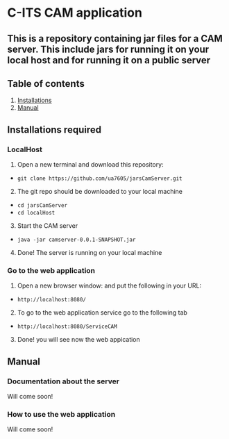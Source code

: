 # C-ITS CAM application
This is a repository containing jar files for a CAM server. This include jars for running it on your local host and for running it on a public server
---

## Table of contents
   1. [Installations](#installations)
   1. [Manual](#manual)


## Installations required
### LocalHost
1. Open a new terminal and download this repository: 
- `git clone https://github.com/ua7605/jarsCamServer.git`
2. The git repo should be downloaded to your local machine 
- `cd jarsCamServer`
- `cd localHost`
3. Start the CAM server
- `java -jar camserver-0.0.1-SNAPSHOT.jar`
4. Done! The server is running on your local machine
### Go to the web application 
1. Open a new browser window: and put the following in your URL:
- `http://localhost:8080/`
2. To go to the web application service go to the following tab
- `http://localhost:8080/ServiceCAM` 
3. Done! you will see now the web appication 

## Manual
### Documentation about the server
Will come soon!
### How to use the web application 
Will come soon!

